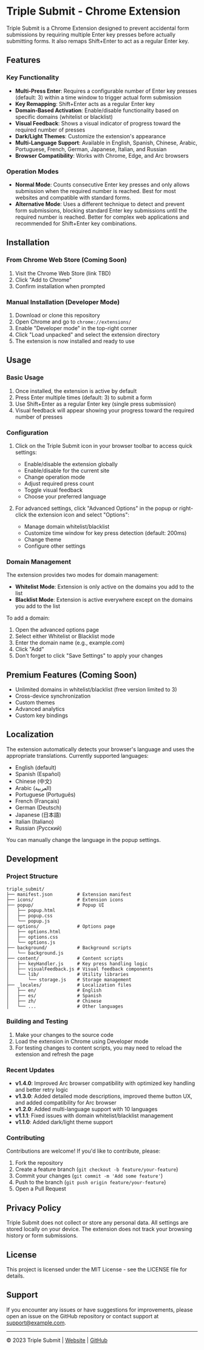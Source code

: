 # Triple Submit - Chrome Extension

Triple Submit is a Chrome Extension designed to prevent accidental form submissions by requiring multiple Enter key presses before actually submitting forms. It also remaps Shift+Enter to act as a regular Enter key.

## Features

### Key Functionality
- **Multi-Press Enter**: Requires a configurable number of Enter key presses (default: 3) within a time window to trigger actual form submission
- **Key Remapping**: Shift+Enter acts as a regular Enter key
- **Domain-Based Activation**: Enable/disable functionality based on specific domains (whitelist or blacklist)
- **Visual Feedback**: Shows a visual indicator of progress toward the required number of presses
- **Dark/Light Themes**: Customize the extension's appearance
- **Multi-Language Support**: Available in English, Spanish, Chinese, Arabic, Portuguese, French, German, Japanese, Italian, and Russian
- **Browser Compatibility**: Works with Chrome, Edge, and Arc browsers

### Operation Modes
- **Normal Mode**: Counts consecutive Enter key presses and only allows submission when the required number is reached. Best for most websites and compatible with standard forms.
- **Alternative Mode**: Uses a different technique to detect and prevent form submissions, blocking standard Enter key submissions until the required number is reached. Better for complex web applications and recommended for Shift+Enter key combinations.

## Installation

### From Chrome Web Store (Coming Soon)
1. Visit the Chrome Web Store (link TBD)
2. Click "Add to Chrome"
3. Confirm installation when prompted

### Manual Installation (Developer Mode)
1. Download or clone this repository
2. Open Chrome and go to `chrome://extensions/`
3. Enable "Developer mode" in the top-right corner
4. Click "Load unpacked" and select the extension directory
5. The extension is now installed and ready to use

## Usage

### Basic Usage
1. Once installed, the extension is active by default
2. Press Enter multiple times (default: 3) to submit a form
3. Use Shift+Enter as a regular Enter key (single press submission)
4. Visual feedback will appear showing your progress toward the required number of presses

### Configuration
1. Click on the Triple Submit icon in your browser toolbar to access quick settings:
   - Enable/disable the extension globally
   - Enable/disable for the current site
   - Change operation mode
   - Adjust required press count
   - Toggle visual feedback
   - Choose your preferred language

2. For advanced settings, click "Advanced Options" in the popup or right-click the extension icon and select "Options":
   - Manage domain whitelist/blacklist
   - Customize time window for key press detection (default: 200ms)
   - Change theme
   - Configure other settings

### Domain Management
The extension provides two modes for domain management:
- **Whitelist Mode**: Extension is only active on the domains you add to the list
- **Blacklist Mode**: Extension is active everywhere except on the domains you add to the list

To add a domain:
1. Open the advanced options page
2. Select either Whitelist or Blacklist mode
3. Enter the domain name (e.g., example.com)
4. Click "Add"
5. Don't forget to click "Save Settings" to apply your changes

## Premium Features (Coming Soon)
- Unlimited domains in whitelist/blacklist (free version limited to 3)
- Cross-device synchronization
- Custom themes
- Advanced analytics
- Custom key bindings

## Localization
The extension automatically detects your browser's language and uses the appropriate translations. Currently supported languages:
- English (default)
- Spanish (Español)
- Chinese (中文)
- Arabic (العربية)
- Portuguese (Português)
- French (Français)
- German (Deutsch)
- Japanese (日本語)
- Italian (Italiano)
- Russian (Русский)

You can manually change the language in the popup settings.

## Development

### Project Structure
```
triple_submit/
├── manifest.json         # Extension manifest
├── icons/                # Extension icons
├── popup/                # Popup UI
│   ├── popup.html
│   ├── popup.css
│   └── popup.js
├── options/              # Options page
│   ├── options.html
│   ├── options.css
│   └── options.js
├── background/           # Background scripts
│   └── background.js
├── content/              # Content scripts
│   ├── keyHandler.js     # Key press handling logic
│   ├── visualFeedback.js # Visual feedback components
│   └── lib/              # Utility libraries
│       └── storage.js    # Storage management
├── _locales/             # Localization files
│   ├── en/               # English
│   ├── es/               # Spanish
│   ├── zh/               # Chinese
│   └── ...               # Other languages
```

### Building and Testing
1. Make your changes to the source code
2. Load the extension in Chrome using Developer mode
3. For testing changes to content scripts, you may need to reload the extension and refresh the page

### Recent Updates
- **v1.4.0**: Improved Arc browser compatibility with optimized key handling and better retry logic
- **v1.3.0**: Added detailed mode descriptions, improved theme button UX, and added compatibility for Arc browser
- **v1.2.0**: Added multi-language support with 10 languages
- **v1.1.1**: Fixed issues with domain whitelist/blacklist management
- **v1.1.0**: Added dark/light theme support

### Contributing
Contributions are welcome! If you'd like to contribute, please:
1. Fork the repository
2. Create a feature branch (`git checkout -b feature/your-feature`)
3. Commit your changes (`git commit -m 'Add some feature'`)
4. Push to the branch (`git push origin feature/your-feature`)
5. Open a Pull Request

## Privacy Policy
Triple Submit does not collect or store any personal data. All settings are stored locally on your device. The extension does not track your browsing history or form submissions.

## License
This project is licensed under the MIT License - see the LICENSE file for details.

## Support
If you encounter any issues or have suggestions for improvements, please open an issue on the GitHub repository or contact support at support@example.com.

---

© 2023 Triple Submit | [Website](https://example.com/triple-submit) | [GitHub](https://github.com/example/triple-submit) 